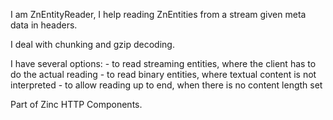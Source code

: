 I am ZnEntityReader, I help reading ZnEntities from a stream given meta data in headers.

I deal with chunking and gzip decoding.

I have several options:
	- to read streaming entities, where the client has to do the actual reading
	- to read binary entities, where textual content is not interpreted
	- to allow reading up to end, when there is no content length set

Part of Zinc HTTP Components.